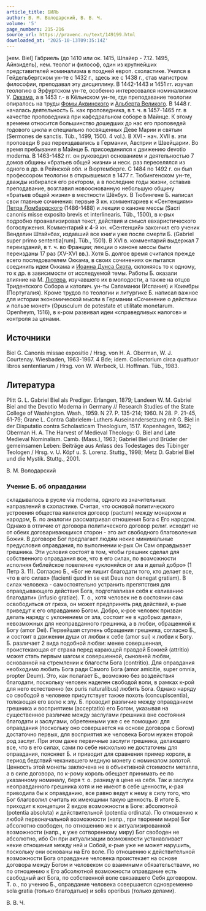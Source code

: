 ```yaml
---
article_title: БИЛЬ
author: В. М. Володарский, В. В. Ч.
volume: '5'
page_numbers: 215-216
source_url: https://pravenc.ru/text/149199.html
downloaded_at: '2025-10-13T09:35:14Z'
---
```


[нем. Biel] Габриель (до 1410 или ок. 1415, Шпaйер - 7.12. 1495, Айнзидель), нем. теолог и философ, один из крупнейших представителей номинализма в поздней европ. схоластике. Учился в Гейдельбергском ун-те с 1432 г., здесь же с 1438 г., став магистром философии, преподавал эту дисциплину. В 1442-1443 и 1451 гг. изучал теологию в Эрфуртском ун-те, особенно интересовался номинализмом У. [Оккама](https://pravenc.ru/text/Оккам.html), а в 1453 г.- в Кёльнском ун-те, где преподавание теологии опиралось на труды [Фомы Аквинского](<https://pravenc.ru/text/Фома Аквинский.html>) и [Альберта Великого](<https://pravenc.ru/text/Альберта Великого.html>). В 1448 г. началась деятельность Б. как проповедника, в т. ч. в 1457-1465 гг. в качестве проповедника при кафедральном соборе в Майнце. К этому времени относится большинство дошедших до нас его проповедей годового цикла и специально посвященных Деве Марии и святым (Sermones de sanctis. Tüb., 1499, 1500. 4 vol.). В XVI - нач. XVII в. эти проповеди 6 раз переиздавались в Германии, Австрии и Швейцарии. Во время пребывания в Майнце Б. присоединился к движению devotio moderna. В 1463-1482 гг. он руководил основанием и деятельностью 7 домов общины «братьев общей жизни» и неск. раз переселялся из одного в др. в Рейнской обл. и Вюртемберге. С 1484 по 1492 г. он был профессором теологии в открывшемся в 1477 г. Тюбингенском ун-те, дважды избирался его ректором, а в последние годы жизни, оставив преподавание, возглавил новооснованную небольшую общину «братьев общей жизни» в местности Шёнбух. В Тюбингене Б. написал свои главные сочинения: первые 3 кн. комментариев к «Сентенциям» [Петра Ломбардского](<https://pravenc.ru/text/Петр Ломбардский.html>) (1486-1488) и лекции о каноне мессы (Sacri canonis misse exposito brevis et interlinearis. Tüb., 1500), в к-рых подробно проанализировал текст, действия и смысл евхаристического богослужения. Комментарий к 4-й кн. «Сентенций» закончил его ученик Венделин Штайнбах, издавший все книги уже после смерти Б. (Gabriel super primo sententia[rum]. Tüb., 1501). В XVI в. комментарий выдержал 7 переизданий, в т. ч. во Франции; лекции о каноне мессы были переизданы 17 раз (XV-XVI вв.). Хотя Б. долгое время считался прежде всего последователем Оккама, в своих сочинениях он пытался соединить идеи Оккама и [Иоанна Дунса Скота](<https://pravenc.ru/text/Иоанн Дунс Скот.html>), склоняясь то к одному, то к др. в зависимости от исследуемой темы. Работы Б. оказали влияние на М. [Лютера](https://pravenc.ru/text/Лютер.html), изучавшего их в молодости, а также на отцов Тридентского Собора и католич. ун-ты Саламанки (Испания) и Коимбры (Португалия). Кроме трудов по теологии и литургике Б. написал важное для истории экономической мысли в Германии «Cочинение о действии и пользе монет» (Opusculum de potestate et utilitate monetarum. Openheym, 1516), в к-ром развивал идеи «справедливых налогов» и контроля за ценами.

## Источники

Biel G. Canonis missae expositio / Hrsg. von H. A. Oberman, W. J. Courtenay. Wiesbaden, 1963-1967. 4 Bde; idem. Collectorium circa quattuor libros sententiarum / Hrsg. von W. Werbeck, U. Hoffman. Tüb., 1983.

## Литература

Plitt G. L. Gabriel Biel als Prediger. Erlangen, 1879; Landeen W. M. Gabriel Biel and the Devotio Moderna in Germany // Research Studies of the State College of Washington. Wash., 1959. N 27. P. 135-214; 1960. N 28. P. 21-45, 61-79; Grane L. Contra Gabrielem-Luthers Auseinandersetzung mit G. Biel in der Disputatio contra Scholasticam Theologium, 1517. Kopenhagen, 1962; Oberman H. A. The Harvest of Medieval Theology: G. Biel and Late Medieval Nominalism. Camb. (Mass.), 1963; Gabriel Biel und Brüder der gemeinsamen Leben: Beiträge aus Anlass des Todestages des Tübinger Teologen / Hrsg. v. U. Köpf u. S. Lorenz. Stuttg., 1998; Metz D. Gabriel Biel und die Mystik. Stuttg., 2001.

В. М. Володарский 

### Учение Б. об оправдании

складывалось в русле via moderna, одного из значительных направлений в схоластике. Считая, что основой политического устроения общества является договор (pactum) между монархом и народом, Б. по аналогии рассматривал отношения Бога с Его народом. Однако в отличие от договора политического договор религ. исходит не от обеих договаривающихся сторон - это акт свободного благоволения Божия. В договоре Бог предлагает людям некие минимальные предусловия оправдания, по выполнении к-рых Он Сам оправдывает грешника. Эти условия состоят в том, чтобы грешник сделал для собственного оправдания все, что в его силах, по возможности исполняя библейское повеление «уклоняйся от зла и делай добро» (1 Петр 3. 11). Согласно Б., «Бог не лишит благодати того, кто делает все, что в его силах» (facienti quod in se est Deus non denegat gratiam). В силах человека - самостоятельно устранить препятствия для оправдывающего действия Бога, подготавливая себя к «вливанию благодати» (infusio gratiae). Т. о., хотя человек не в состоянии сам освободиться от греха, он может предпринять ряд действий, к-рые приведут к его оправданию Богом. Добро, к-рое человек призван делать наряду с уклонением от зла, состоит не в «добрых делах», невозможных для неоправданного грешника, а в любви, обращенной к Богу (amor Dei). Первейшая ступень обращения грешника, согласно Б., и состоит в движении души от любви к себе (amor sui) к любви к Богу. Б. различает 2 вида подобной любви: менее совершенная, проистекающая от страха перед карающей правдой Божией (attritio) может стать первым шагом к совершенной, сыновней любви, основанной на стремлении к благости Бога (contritio). Для оправдания необходимо любить Бога ради Самого Бога (amor amicitie, super omnia, propter Deum). Это, как полагает Б., возможно без воздействия благодати, поскольку человек наделен свободой воли, в рамках к-рой для него естественно (ex puris naturalibus) любить Бога. Однако наряду со свободой в человеке присутствует также похоть (concupiscentia), толкающая его волю к злу. Б. проводит различие между оправданием грешника и восприятием (acceptatio) его Богом, указывая на существенное различие между заслугами грешника вне состояния благодати и заслугами, обретенными уже с ее помощью: для оправдания (поскольку оно совершается на основе договора с Богом) достаточно первых, для восприятия же человека Богом нужен второй род заслуг. При этом даже первичные заслуги грешника, делающего все, что в его силах, сами по себе нисколько не достаточны для оправдания, поясняет Б. и приводит для сравнения пример короля, в период бедствий чеканившего медную монету с номиналом золотой. Ценность этой монеты заключена не в объективной стоимости металла, а в силе договора, по к-рому король обещает принимать ее по указанному номиналу, беря т. о. разницу в цене на себя. Так и заслуги неоправданного грешника хотя и не имеют в себе ценности, к-рая приводила бы к оправданию, все равно ведут к нему в силу того, что Бог благоволил считать их имеющими такую ценность. В итоге Б. приходит к концепции 2 видов возможности в Боге: абсолютной (potentia absoluta) и действительной (potentia ordinata). По отношению к любой первоначальной возможности (напр., при творении мира) Бог абсолютно свободен, по отношению же к актуализированной возможности (напр., к уже сотворенному миру) Бог свободен не абсолютно, ибо Он при актуализации возможности устанавливает некие отношения между ней и Собой, к-рые уже не может нарушить, поскольку они основаны на Его воле. По отношению к действительной возможности Бога оправдание человека проистекает на основе договора между Богом и человеком со взаимными обязательствами, но по отношению к Его абсолютной возможности оправдание есть свободный акт Бога, по собственной воле связавшего Себя договором. Т. о., по учению Б., оправдание человека совершается одновременно sola gratia (только благодатью) и solis operibus (только делами).

В. В. Ч.
